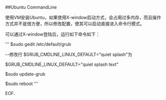 ##Ubuntu CommandLine

使用VM安装Ubuntu，如果使用X-window启动方式，会占用过多内存，而且操作方式并不是很方便，所以修改配置，使其可以启动直接进入命令行模式。

可以通过X-window登陆后，运行如下命令如下：

'''
$sudo gedit /etc/default/grub

--修改行
$GRUB_CMDLINE_LINUX_DEFAULT="quiet splash"为

$GRUB_CMDLINE_LINUX_DEFAULT="quiet splash text"

$sudo update-grub

$sudo reboot
'''

EOF.
